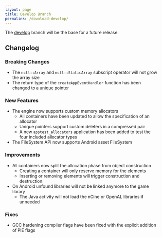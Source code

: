 ```yaml
---
layout: page
title: Develop Branch
permalink: /download-develop/
---
```


The [develop](https://github.com/nCine/nCine/tree/develop) branch will be the base for a future release.

## Changelog

### Breaking Changes
- The `nctl::Array` and `nctl::StaticArray` subscript operator will not grow the array size
- The return type of the `createAppEventHandler` function has been changed to a unique pointer

### New Features
- The engine now supports custom memory allocators
  - All containers have been updated to allow the specification of an allocator
  - Unique pointers support custom deleters in a compressed pair
  - A new `apptest_allocators` application has been added to test the four included allocator types
- The FileSystem API now supports Android asset FileSystem

### Improvements
- All containers now split the allocation phase from object construction
  - Creating a container will only reserve memory for the elements
  - Inserting or removing elements will trigger construction and destruction
- On Android unfound libraries will not be linked anymore to the game library
  - The Java activity will not load the nCine or OpenAL libraries if unneeded

### Fixes
- GCC hardening compiler flags have been fixed with the explicit addition of PIE flags
